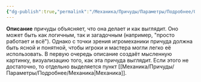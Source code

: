 ```yaml
---
{"dg-publish":true,"permalink":"/Механика/Причуды/Параметры/Подробнее/Описание/","noteIcon":"","created":"2025-08-21T13:47:54.582+03:00","updated":"2025-07-29T00:30:51.925+03:00"}
---
```


**Описание** причуды объясняет, что она делает и как выглядит. Оно может быть как логичным, так и загадочным (например, "просто работает и всё"). Однако с точки зрения игромеханики причуда должна быть ясной и понятной, чтобы игроки и мастера могли легко её использовать. В первую очередь описание создаёт мысленную картинку, визуализацию того, как эта причуда выглядит. Если этого не достаточно, то отдельно выделяется пункт [[Механика/Причуды/Параметры/Подробнее/Механика\|Механика]].